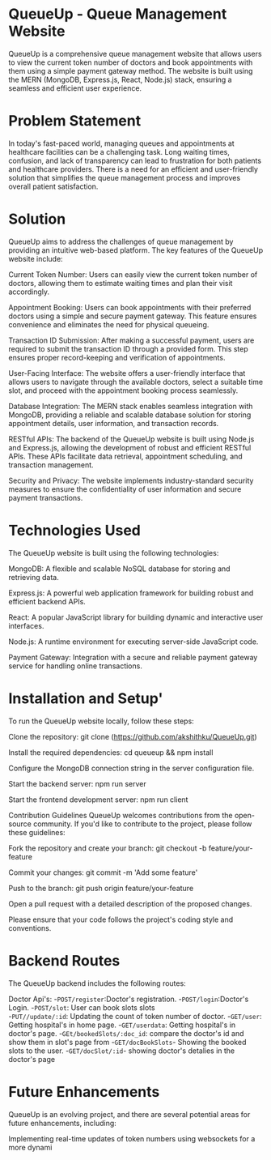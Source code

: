 
# QueueUp - Queue Management Website 

QueueUp is a comprehensive queue management website that allows users to view the current token number of doctors and book appointments with them using a simple payment gateway method. The website is built using the MERN (MongoDB, Express.js, React, Node.js) stack, ensuring a seamless and efficient user experience.

# Problem Statement
In today's fast-paced world, managing queues and appointments at healthcare facilities can be a challenging task. Long waiting times, confusion, and lack of transparency can lead to frustration for both patients and healthcare providers. There is a need for an efficient and user-friendly solution that simplifies the queue management process and improves overall patient satisfaction.

# Solution
QueueUp aims to address the challenges of queue management by providing an intuitive web-based platform. The key features of the QueueUp website include:

Current Token Number: Users can easily view the current token number of doctors, allowing them to estimate waiting times and plan their visit accordingly.

Appointment Booking: Users can book appointments with their preferred doctors using a simple and secure payment gateway. This feature ensures convenience and eliminates the need for physical queueing.

Transaction ID Submission: After making a successful payment, users are required to submit the transaction ID through a provided form. This step ensures proper record-keeping and verification of appointments.

User-Facing Interface: The website offers a user-friendly interface that allows users to navigate through the available doctors, select a suitable time slot, and proceed with the appointment booking process seamlessly.

Database Integration: The MERN stack enables seamless integration with MongoDB, providing a reliable and scalable database solution for storing appointment details, user information, and transaction records.

RESTful APIs: The backend of the QueueUp website is built using Node.js and Express.js, allowing the development of robust and efficient RESTful APIs. These APIs facilitate data retrieval, appointment scheduling, and transaction management.

Security and Privacy: The website implements industry-standard security measures to ensure the confidentiality of user information and secure payment transactions.

# Technologies Used

The QueueUp website is built using the following technologies:

MongoDB: A flexible and scalable NoSQL database for storing and retrieving data.

Express.js: A powerful web application framework for building robust and efficient backend APIs.

React: A popular JavaScript library for building dynamic and interactive user interfaces.

Node.js: A runtime environment for executing server-side JavaScript code.

Payment Gateway: Integration with a secure and reliable payment gateway service for handling online transactions.

# Installation and Setup'

To run the QueueUp website locally, follow these steps:

Clone the repository: git clone (https://github.com/akshithku/QueueUp.git)

Install the required dependencies: cd queueup && npm install

Configure the MongoDB connection string in the server configuration file.

Start the backend server: npm run server

Start the frontend development server: npm run client

Contribution Guidelines
QueueUp welcomes contributions from the open-source community. If you'd like to contribute to the project, please follow these guidelines:

Fork the repository and create your branch: git checkout -b feature/your-feature

Commit your changes: git commit -m 'Add some feature'

Push to the branch: git push origin feature/your-feature

Open a pull request with a detailed description of the proposed changes.

Please ensure that your code follows the project's coding style and conventions.

# Backend Routes
The QueueUp backend includes the following routes:

Doctor Api's:
-`POST/register`:Doctor's registration.
-`POST/login`:Doctor's Login.
-`POST/slot`: User can book slots slots  
-`PUT//update/:id`: Updating the count of token number of doctor.
-`GET/user`: Getting hospital's in home page.
-`GET/userdata`: Getting hospital's in doctor's page.
-`GEt/bookedSlots/:doc_id`: compare the doctor's id and show them in slot's page from 
-`GET/docBookSlots`- Showing the booked slots to the user.
-`GET/docSlot/:id`- showing doctor's detalies in the doctor's page


# Future Enhancements

QueueUp is an evolving project, and there are several potential areas for future enhancements, including:

Implementing real-time updates of token numbers using websockets for a more dynami